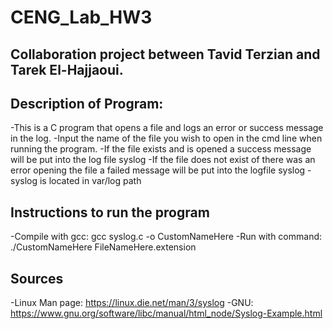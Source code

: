 # CENG_Lab_HW3

## Collaboration project between Tavid Terzian and Tarek El-Hajjaoui.

## Description of Program:
  -This is a C program that opens a file and logs an error or success message in the log.
  -Input the name of the file you wish to open in the cmd line when running the program.
  -If the file exists and is opened a success message will be put into the log file syslog
  -If the file does not exist of there was an error opening the file a failed message will be put into the logfile syslog
  -syslog is located in var/log path
  
## Instructions to run the program
  -Compile with gcc: gcc syslog.c -o CustomNameHere
  -Run with command: ./CustomNameHere FileNameHere.extension
  
## Sources
  -Linux Man page: https://linux.die.net/man/3/syslog
  -GNU: https://www.gnu.org/software/libc/manual/html_node/Syslog-Example.html
